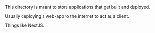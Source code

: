 This directory is meant to store applications that get built and deployed.

Usually deploying a web-app to the internet to act as a client.

Things like NextJS.

